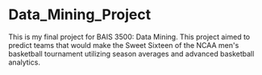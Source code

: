 # Data_Mining_Project
This is my final project for BAIS 3500: Data Mining. This project aimed to predict teams that would make the Sweet Sixteen of the NCAA men's basketball tournament utilizing season averages and advanced basketball analytics.
